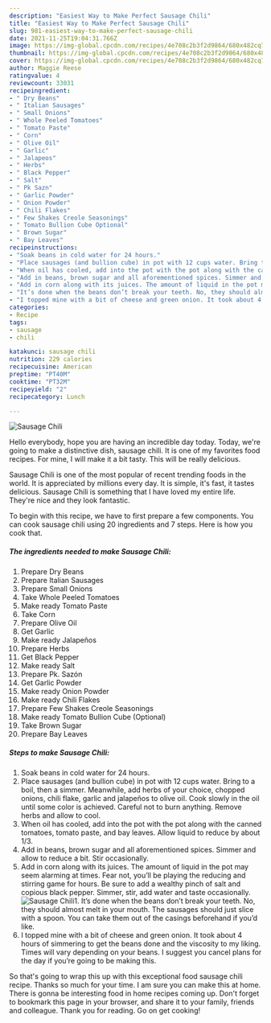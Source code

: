 ```yaml
---
description: "Easiest Way to Make Perfect Sausage Chili"
title: "Easiest Way to Make Perfect Sausage Chili"
slug: 981-easiest-way-to-make-perfect-sausage-chili
date: 2021-11-25T19:04:31.766Z
image: https://img-global.cpcdn.com/recipes/4e708c2b3f2d9864/680x482cq70/sausage-chili-recipe-main-photo.jpg
thumbnail: https://img-global.cpcdn.com/recipes/4e708c2b3f2d9864/680x482cq70/sausage-chili-recipe-main-photo.jpg
cover: https://img-global.cpcdn.com/recipes/4e708c2b3f2d9864/680x482cq70/sausage-chili-recipe-main-photo.jpg
author: Maggie Reese
ratingvalue: 4
reviewcount: 33031
recipeingredient:
- " Dry Beans"
- " Italian Sausages"
- " Small Onions"
- " Whole Peeled Tomatoes"
- " Tomato Paste"
- " Corn"
- " Olive Oil"
- " Garlic"
- " Jalapeos"
- " Herbs"
- " Black Pepper"
- " Salt"
- " Pk Sazn"
- " Garlic Powder"
- " Onion Powder"
- " Chili Flakes"
- " Few Shakes Creole Seasonings"
- " Tomato Bullion Cube Optional"
- " Brown Sugar"
- " Bay Leaves"
recipeinstructions:
- "Soak beans in cold water for 24 hours."
- "Place sausages (and bullion cube) in pot with 12 cups water. Bring to a boil, then a simmer. Meanwhile, add herbs of your choice, chopped onions, chili flake, garlic and jalapeños to olive oil. Cook slowly in the oil until some color is achieved. Careful not to burn anything. Remove herbs and allow to cool."
- "When oil has cooled, add into the pot with the pot along with the canned tomatoes, tomato paste, and bay leaves. Allow liquid to reduce by about 1/3."
- "Add in beans, brown sugar and all aforementioned spices. Simmer and allow to reduce a bit. Stir occasionally."
- "Add in corn along with its juices. The amount of liquid in the pot may seem alarming at times. Fear not, you’ll be playing the reducing and stirring game for hours. Be sure to add a wealthy pinch of salt and copious black pepper. Simmer, stir, add water and taste occasionally."
- "It’s done when the beans don’t break your teeth. No, they should almost melt in your mouth. The sausages should just slice with a spoon. You can take them out of the casings beforehand if you’d like."
- "I topped mine with a bit of cheese and green onion. It took about 4 hours of simmering to get the beans done and the viscosity to my liking. Times will vary depending on your beans. I suggest you cancel plans for the day if you’re going to be making this."
categories:
- Recipe
tags:
- sausage
- chili

katakunci: sausage chili 
nutrition: 229 calories
recipecuisine: American
preptime: "PT40M"
cooktime: "PT32M"
recipeyield: "2"
recipecategory: Lunch

---
```



![Sausage Chili](https://img-global.cpcdn.com/recipes/4e708c2b3f2d9864/680x482cq70/sausage-chili-recipe-main-photo.jpg)

Hello everybody, hope you are having an incredible day today. Today, we're going to make a distinctive dish, sausage chili. It is one of my favorites food recipes. For mine, I will make it a bit tasty. This will be really delicious.



Sausage Chili is one of the most popular of recent trending foods in the world. It is appreciated by millions every day. It is simple, it's fast, it tastes delicious. Sausage Chili is something that I have loved my entire life. They're nice and they look fantastic.


To begin with this recipe, we have to first prepare a few components. You can cook sausage chili using 20 ingredients and 7 steps. Here is how you cook that.

<!--inarticleads1-->

##### The ingredients needed to make Sausage Chili:

1. Prepare  Dry Beans
1. Prepare  Italian Sausages
1. Prepare  Small Onions
1. Take  Whole Peeled Tomatoes
1. Make ready  Tomato Paste
1. Take  Corn
1. Prepare  Olive Oil
1. Get  Garlic
1. Make ready  Jalapeños
1. Prepare  Herbs
1. Get  Black Pepper
1. Make ready  Salt
1. Prepare  Pk. Sazón
1. Get  Garlic Powder
1. Make ready  Onion Powder
1. Make ready  Chili Flakes
1. Prepare  Few Shakes Creole Seasonings
1. Make ready  Tomato Bullion Cube (Optional)
1. Take  Brown Sugar
1. Prepare  Bay Leaves




<!--inarticleads2-->

##### Steps to make Sausage Chili:

1. Soak beans in cold water for 24 hours.
1. Place sausages (and bullion cube) in pot with 12 cups water. Bring to a boil, then a simmer. Meanwhile, add herbs of your choice, chopped onions, chili flake, garlic and jalapeños to olive oil. Cook slowly in the oil until some color is achieved. Careful not to burn anything. Remove herbs and allow to cool.
1. When oil has cooled, add into the pot with the pot along with the canned tomatoes, tomato paste, and bay leaves. Allow liquid to reduce by about 1/3.
1. Add in beans, brown sugar and all aforementioned spices. Simmer and allow to reduce a bit. Stir occasionally.
1. Add in corn along with its juices. The amount of liquid in the pot may seem alarming at times. Fear not, you’ll be playing the reducing and stirring game for hours. Be sure to add a wealthy pinch of salt and copious black pepper. Simmer, stir, add water and taste occasionally.
<img src="//assets-global.cpcdn.com/assets/icons/button_play-2c75c40dde080a61004c1f40b05d8f140eaff45d7e9e6481dc71c63d2e7c4909.png" alt="Sausage Chili">1. It’s done when the beans don’t break your teeth. No, they should almost melt in your mouth. The sausages should just slice with a spoon. You can take them out of the casings beforehand if you’d like.
1. I topped mine with a bit of cheese and green onion. It took about 4 hours of simmering to get the beans done and the viscosity to my liking. Times will vary depending on your beans. I suggest you cancel plans for the day if you’re going to be making this.




So that's going to wrap this up with this exceptional food sausage chili recipe. Thanks so much for your time. I am sure you can make this at home. There is gonna be interesting food in home recipes coming up. Don't forget to bookmark this page in your browser, and share it to your family, friends and colleague. Thank you for reading. Go on get cooking!

